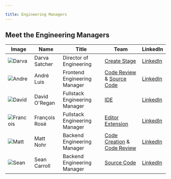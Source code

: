 ```yaml
---

title: Engineering Managers
---
```









## Meet the Engineering Managers

| Image | Name | Title | Team | LinkedIn |
| ----- | ---- | ----- | ---- | -------- |
 | ![](https://about.gitlab.com/images/team/darvasatcher-crop.jpg "Darva") | Darva Satcher | Director of Engineering | [Create Stage](https://about.gitlab.com/handbook/engineering/development/dev/create/) | [LinkedIn](https://www.linkedin.com/in/darva-satcher-34a288a/) |
 | ![](https://about.gitlab.com/images/team/andreluis-crop.jpg "Andre") | André Luis | Frontend Engineering Manager |  [Code Review](https://about.gitlab.com/handbook/engineering/development/dev/create/code-review/frontend/) & [Source Code](https://about.gitlab.com/handbook/engineering/development/dev/create/code-review/frontend/) | [LinkedIn](https://www.linkedin.com/in/andr3/) |
 | ![](https://about.gitlab.com/images/team/davidoregan-crop.jpg "David") | David O'Regan | Fullstack Engineering Manager | [IDE](https://about.gitlab.com/handbook/engineering/development/dev/create/ide/) | [LinkedIn](https://www.linkedin.com/in/oregand7/) |
 | ![](https://about.gitlab.com/images/team/francoisrose-crop.jpg "Francois") | François Rosé | Fullstack Engineering Manager | [Editor Extension](https://about.gitlab.com/handbook/engineering/development/dev/create/editor-extensions/) | [LinkedIn](https://www.linkedin.com/in/fvarose) | 
 | ![](https://about.gitlab.com/images/team/mattnohr-crop.jpg "Matt") | Matt Nohr | Backend Engineering Manager | [Code Creation](https://about.gitlab.com/handbook/engineering/development/dev/create/code-creation/) & [Code Review](https://about.gitlab.com/handbook/engineering/development/dev/create/code-review/backend/) | [LinkedIn](https://www.linkedin.com/in/matthewnohr/) |
 | ![](https://about.gitlab.com/images/team/SeanCarroll-crop.jpg "Sean") | Sean Carroll | Backend Engineering Manager | [Source Code](https://about.gitlab.com/handbook/engineering/development/dev/create/source-code-be/) | [LinkedIn](https://www.linkedin.com/in/sfcarroll/) |
 
 
